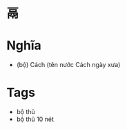 # 鬲

# Nghĩa
* (bộ) Cách (tên nước Cách ngày xưa)

# Tags
* bộ thủ
*  bộ thủ 10 nét

<script>window.HANZI_FIELD='鬲';</script>
